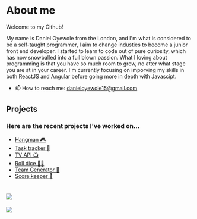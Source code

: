 # About me
Welcome to my Github! 

My name is Daniel Oyewole from the London, and I'm what is considered to be a self-taught programmer, I aim to change industies to become a junior front end developer. I started to learn to code out of pure curiosity, which has now snowballed into a full blown passion. What I loving about programming is that you have so much room to grow, no atter what stage you are at in your career. I'm currently focusing on imporving my skills in both ReactJS and Angular before going more in depth with Javascipt. 

- 📫 How to reach me: danieloyewole15@gmail.com 

## Projects
### Here are the recent projects I've worked on...

- [Hangman 🎮](https://github.com/Daniel-O-dev/Hangman.git)
- [Task tracker 📝](https://github.com/Daniel-O-dev/Tasks-tracker.git)
- [TV API 📺](https://github.com/Daniel-O-dev/TV-API.git)
- [Roll dice 🎲🎲](https://github.com/Daniel-O-dev/Dice-generator.git)
- [Team Generator 🤼](https://github.com/Daniel-O-dev/Tasks-tracker.git)
- [Score keeper 🏓](https://github.com/Daniel-O-dev/Score-keeping.git)





# ![](https://komarev.com/ghpvc/?username=your-github-Daniel-O-dev&style=for-the-badge&color=1C7A7F)
<a href="https://github.com/anuraghazra/github-readme-stats">
  <img align="top" src="https://github-readme-stats.vercel.app/api/top-langs/?username=Daniel-O-dev&theme=github_dark" />
</a>
